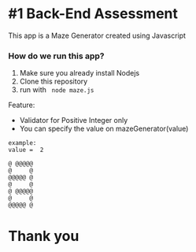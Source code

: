 # **#1 Back-End Assessment**

This app is a Maze Generator created using Javascript
### **How do we run this app?**
1. Make sure you already install Nodejs
2. Clone this repository
3. run with ``` node maze.js```

Feature:
- Validator for Positive Integer only
- You can specify the value on mazeGenerator(value)

```
example: 
value =  2

@ @@@@@
@     @
@@@@@ @
@     @
@ @@@@@
@     @
@@@@@ @
```
# Thank you
